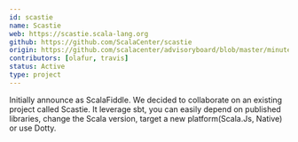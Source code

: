 ```yaml
---
id: scastie
name: Scastie
web: https://scastie.scala-lang.org
github: https://github.com/ScalaCenter/scastie
origin: https://github.com/scalacenter/advisoryboard/blob/master/minutes/001-2016-q2.md#scala-center-activities
contributors: [olafur, travis]
status: Active
type: project
---
```

Initially announce as ScalaFiddle. We decided to collaborate on an existing project called Scastie. It leverage sbt, you can easily depend on published libraries, change the Scala version, target a new platform(Scala.Js, Native) or use Dotty.
